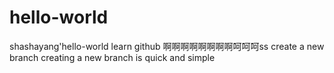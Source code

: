 # hello-world
shashayang'hello-world
learn github
啊啊啊啊啊啊啊啊呵呵呵ss
create a new branch
creating a new branch is quick and simple
